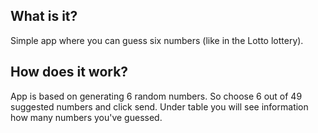 ## What is it?

 Simple app where you can guess six numbers (like in the Lotto lottery).

## How does it work?

 App is based on generating 6 random numbers. So choose 6 out of 49 suggested numbers and click send. Under table you will see information how many numbers you've guessed.

